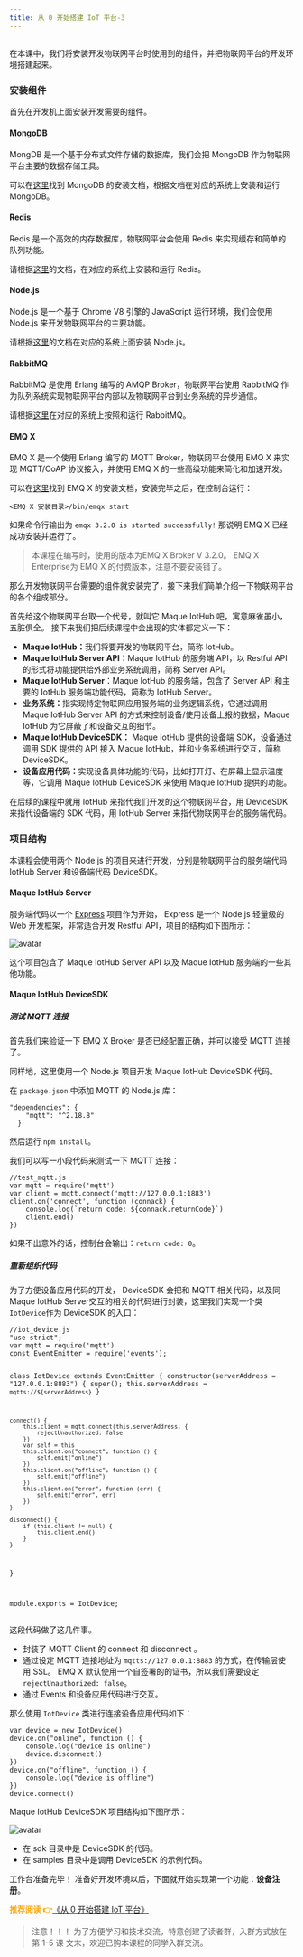 ```yaml
---
title: 从 0 开始搭建 IoT 平台-3
---
```

<article id="topicContainer" class="column_content"><h2 class="topic_title"></h2><div><p>在本课中，我们将安装开发物联网平台时使用到的组件，并把物联网平台的开发环境搭建起来。</p>
<h3 id="">安装组件</h3>
<p>首先在开发机上面安装开发需要的组件。</p>
<h4 id="mongodb">MongoDB</h4>
<p>MongDB 是一个基于分布式文件存储的数据库，我们会把 MongoDB 作为物联网平台主要的数据存储工具。</p>
<p>可以在<a href="https://docs.mongodb.com/manual/installation/#mongodb-community-edition-installation-tutorials">这里</a>找到 MongoDB 的安装文档，根据文档在对应的系统上安装和运行 MongoDB。</p>
<h4 id="redis">Redis</h4>
<p>Redis 是一个高效的内存数据库，物联网平台会使用 Redis 来实现缓存和简单的队列功能。</p>
<p>请根据<a href="https://redis.io/download">这里</a>的文档，在对应的系统上安装和运行 Redis。</p>
<h4 id="nodejs">Node.js</h4>
<p>Node.js 是一个基于 Chrome V8 引擎的 JavaScript 运行环境，我们会使用 Node.js 来开发物联网平台的主要功能。</p>
<p>请根据<a href="https://nodejs.org/en/download/">这里</a>的文档在对应的系统上面安装 Node.js。</p>
<h4 id="rabbitmq">RabbitMQ</h4>
<p>RabbitMQ 是使用 Erlang 编写的 AMQP Broker，物联网平台使用 RabbitMQ 作为队列系统实现物联网平台内部以及物联网平台到业务系统的异步通信。</p>
<p>请根据<a href="https://www.rabbitmq.com/download.html">这里</a>在对应的系统上按照和运行 RabbitMQ。</p>
<h4 id="emqx">EMQ X</h4>
<p>EMQ X 是一个使用 Erlang 编写的 MQTT Broker，物联网平台使用 EMQ X 来实现 MQTT/CoAP 协议接入，并使用 EMQ X 的一些高级功能来简化和加速开发。</p>
<p>可以在<a href="https://developer.emqx.io/docs/broker/v3/cn/install.html">这里</a>找到 EMQ X 的安装文档，安装完毕之后，在控制台运行：</p>
<pre><code>&lt;EMQ X 安装目录&gt;/bin/emqx start
</code></pre>
<p>如果命令行输出为 <code>emqx 3.2.0 is started successfully!</code> 那说明 EMQ X 已经成功安装并运行了。</p>
<blockquote>
  <p>本课程在编写时，使用的版本为EMQ X Broker V 3.2.0。
  EMQ X Enterprise为 EMQ X 的付费版本，注意不要安装错了。</p>
</blockquote>
<p>那么开发物联网平台需要的组件就安装完了，接下来我们简单介绍一下物联网平台的各个组成部分。</p>
<p>首先给这个物联网平台取一个代号，就叫它 Maque IotHub 吧，寓意麻雀虽小，五脏俱全。 接下来我们把后续课程中会出现的实体都定义一下：</p>
<ul>
<li><strong>Maque IotHub：</strong>我们将要开发的物联网平台，简称 IotHub。</li>
<li><strong>Maque IotHub Server API：</strong>Maque IotHub 的服务端 API，以 Restful API 的形式将功能提供给外部业务系统调用，简称 Server API。</li>
<li><strong>Maque IotHub Server</strong>：Maque IotHub 的服务端，包含了 Server API 和主要的 IotHub 服务端功能代码，简称为 IotHub Server。</li>
<li><strong>业务系统：</strong>指实现特定物联网应用服务端的业务逻辑系统，它通过调用 Maque IotHub Server API 的方式来控制设备/使用设备上报的数据，Maque IotHub 为它屏蔽了和设备交互的细节。</li>
<li><strong>Maque IotHub DeviceSDK：</strong> Maque IotHub 提供的设备端 SDK，设备通过调用 SDK 提供的 API 接入 Maque IotHub，并和业务系统进行交互，简称 DeviceSDK。</li>
<li><strong>设备应用代码：</strong>实现设备具体功能的代码，比如打开灯、在屏幕上显示温度等，它调用 Maque IotHub DeviceSDK 来使用 Maque IotHub 提供的功能。</li>
</ul>
<p>在后续的课程中就用 IotHub 来指代我们开发的这个物联网平台，用 DeviceSDK 来指代设备端的 SDK 代码，用 IotHub Server 来指代物联网平台的服务端代码。</p>
<h3 id="-1">项目结构</h3>
<p>本课程会使用两个 Node.js 的项目来进行开发，分别是物联网平台的服务端代码 IotHub Server 和设备端代码 DeviceSDK。</p>
<h4 id="maqueiothubserver">Maque IotHub Server</h4>
<p>服务端代码以一个 <a href="https://expressjs.com/">Express</a> 项目作为开始， Express 是一个 Node.js 轻量级的 Web 开发框架，非常适合开发 Restful API，项目的结构如下图所示：</p>
<p><img src="https://images.gitbook.cn/FgMYlCCFkWhM34MSsGNormq-d0te" alt="avatar" /></p>
<p>这个项目包含了 Maque IotHub Server API 以及 Maque IotHub 服务端的一些其他功能。</p>
<h4 id="maqueiothubdevicesdk">Maque IotHub DeviceSDK</h4>
<h5 id="mqtt">测试 MQTT 连接</h5>
<p>首先我们来验证一下 EMQ X Broker 是否已经配置正确，并可以接受 MQTT 连接了。</p>
<p>同样地，这里使用一个 Node.js 项目开发 Maque IotHub DeviceSDK 代码。</p>
<p>在 <code>package.json</code> 中添加 MQTT 的 Node.js 库：</p>
<pre><code class="javascript language-javascript">"dependencies": {
    "mqtt": "^2.18.8"
  }
</code></pre>
<p>然后运行 <code>npm install</code>。</p>
<p>我们可以写一小段代码来测试一下 MQTT 连接：</p>
<pre><code class="javascript language-javascript">//test_mqtt.js
var mqtt = require('mqtt')
var client = mqtt.connect('mqtt://127.0.0.1:1883')
client.on('connect', function (connack) {
    console.log(`return code: ${connack.returnCode}`)
    client.end()
})
</code></pre>
<p>如果不出意外的话，控制台会输出：<code>return code: 0</code>。</p>
<h5 id="-2">重新组织代码</h5>
<p>为了方便设备应用代码的开发， DeviceSDK 会把和 MQTT 相关代码，以及同Maque IotHub Server交互的相关的代码进行封装，这里我们实现一个类 <code>IotDevice</code>作为 DeviceSDK 的入口：</p>
<pre><code class="javascript language-javascript">//iot_device.js
"use strict";
var mqtt = require('mqtt')
const EventEmitter = require('events');

class IotDevice extends EventEmitter {
    constructor(serverAddress = "127.0.0.1:8883") {
        super();
        this.serverAddress = `mqtts://${serverAddress}`
    }

    connect() {
        this.client = mqtt.connect(this.serverAddress, {
            rejectUnauthorized: false
        })
        var self = this
        this.client.on("connect", function () {
            self.emit("online")
        })
        this.client.on("offline", function () {
            self.emit("offline")
        })
        this.client.on("error", function (err) {
            self.emit("error", err)
        })
    }

    disconnect() {
        if (this.client != null) {
            this.client.end()
        }
    }
}


module.exports = IotDevice;
</code></pre>
<p>这段代码做了这几件事。</p>
<ul>
<li>封装了 MQTT Client 的 connect 和 disconnect 。</li>
<li>通过设定 MQTT 连接地址为 <code>mqtts://127.0.0.1:8883</code> 的方式，在传输层使用 SSL。 EMQ X 默认使用一个自签署的的证书，所以我们需要设定 <code>rejectUnauthorized: false</code>。</li>
<li>通过 Events 和设备应用代码进行交互。</li>
</ul>
<p>那么使用 <code>IotDevice</code> 类进行连接设备应用代码如下：</p>
<pre><code class="javascript language-javascript">var device = new IotDevice()
device.on("online", function () {
    console.log("device is online")
    device.disconnect()
})
device.on("offline", function () {
    console.log("device is offline")
})
device.connect()
</code></pre>
<p>Maque IotHub DeviceSDK 项目结构如下图所示：</p>
<p><img src="https://images.gitbook.cn/FgyZmtjnUefFwkOfHe74LSDXemsw" alt="avatar" /></p>
<ul>
<li>在 sdk 目录中是 DeviceSDK 的代码。</li>
<li>在 samples 目录中是调用 DeviceSDK 的示例代码。</li>
</ul>
<p>工作台准备完毕！ 准备好开发环境以后，下面就开始实现第一个功能：<strong>设备注册</strong>。</p>
<p><strong><font color=orange>推荐阅读 👉</font></strong><a href="http://gitbook.cn/m/mazi/comp/column?columnId=5d3a7c335cb084142168b3fc&giftCode=rNnOR4vZV&utm_source=sd0730">《从 0 开始搭建 IoT 平台》</a></p>
<blockquote>
  <p>注意！！！
  为了方便学习和技术交流，特意创建了读者群，入群方式放在 第 1-5 课 文末，欢迎已购本课程的同学入群交流。</p>
</blockquote></div></article>